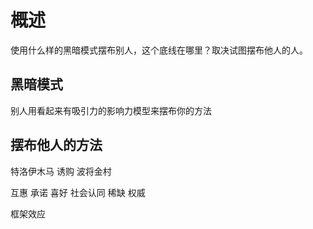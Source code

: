 # 概述
使用什么样的黑暗模式摆布别人，这个底线在哪里？取决试图摆布他人的人。

## 黑暗模式
别人用看起来有吸引力的影响力模型来摆布你的方法

## 摆布他人的方法
特洛伊木马
诱购
波将金村

互惠
承诺
喜好
社会认同
稀缺
权威

框架效应
